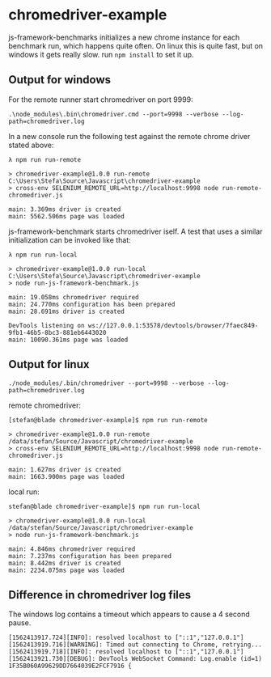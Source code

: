 # chromedriver-example

js-framework-benchmarks initializes a new chrome instance for each benchmark run, which happens quite often. On linux this is quite fast, but on windows it gets really slow.
run `npm install` to set it up.

## Output for windows
For the remote runner start chromedriver on port 9999:
```
.\node_modules\.bin\chromedriver.cmd --port=9998 --verbose --log-path=chromedriver.log
```
In a new console run the following test against the remote chrome driver stated above:
```
λ npm run run-remote

> chromedriver-example@1.0.0 run-remote C:\Users\Stefa\Source\Javascript\chromedriver-example
> cross-env SELENIUM_REMOTE_URL=http://localhost:9998 node run-remote-chromedriver.js

main: 3.369ms driver is created
main: 5562.506ms page was loaded
```
js-framework-benchmark starts chromedriver iself. A test that uses a similar initialization can be invoked like that:
```
λ npm run run-local

> chromedriver-example@1.0.0 run-local C:\Users\Stefa\Source\Javascript\chromedriver-example
> node run-js-framework-benchmark.js

main: 19.058ms chromedriver required
main: 24.770ms configuration has been prepared
main: 28.691ms driver is created

DevTools listening on ws://127.0.0.1:53578/devtools/browser/7faec849-9fb1-46b5-8bc3-881eb6443020
main: 10090.361ms page was loaded
```
## Output for linux
```
./node_modules/.bin/chromedriver --port=9998 --verbose --log-path=chromedriver.log
```
remote chromedriver:
```
[stefan@blade chromedriver-example]$ npm run run-remote

> chromedriver-example@1.0.0 run-remote /data/stefan/Source/Javascript/chromedriver-example
> cross-env SELENIUM_REMOTE_URL=http://localhost:9998 node run-remote-chromedriver.js

main: 1.627ms driver is created
main: 1663.900ms page was loaded
```
local run:
```
stefan@blade chromedriver-example]$ npm run run-local

> chromedriver-example@1.0.0 run-local /data/stefan/Source/Javascript/chromedriver-example
> node run-js-framework-benchmark.js

main: 4.846ms chromedriver required
main: 7.237ms configuration has been prepared
main: 8.442ms driver is created
main: 2234.075ms page was loaded
```
## Difference in chromedriver log files
The windows log contains a timeout which appears to cause a 4 second pause.
```
[1562413917.724][INFO]: resolved localhost to ["::1","127.0.0.1"]
[1562413919.716][WARNING]: Timed out connecting to Chrome, retrying...
[1562413919.718][INFO]: resolved localhost to ["::1","127.0.0.1"]
[1562413921.730][DEBUG]: DevTools WebSocket Command: Log.enable (id=1) 1F35B060A99629DD7664039E2FCF7916 {
```

